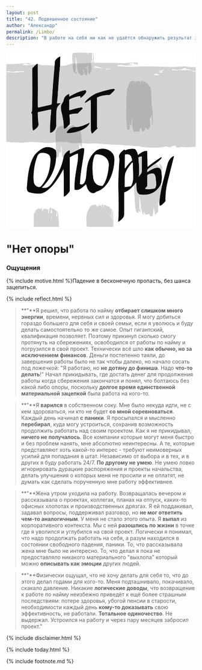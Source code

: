 ```yaml
---
layout: post
title: "42. Подвешенное состояние"
author: "Александр"
permalink: /Limbo/
description: "В работе на себя ни как не удаётся обнаружить результат за который можно зацепиться для ощущения стабильности своего существования. Такое состояние постепенно переходит в соматические ощущения аналогичные свободному падению"
---
```

<a href="/_cards/">!["Паника падения в никуда"](/_img/42.svg)</a>
# "Нет опоры"

### Ощущения
{% include motive.html %}Падение в бесконечную пропасть, без шанса зацепиться. 

{% include reflect.html %}
>**"**Я решил, что работа по найму **отбирает слишком много энергии**, времени, нервных сил и здоровья. Я могу добиться гораздо большего для себя и своей семьи, если я уволюсь и буду делать самостоятельно то же самое. Опыт гигантский, квалификация позволяет. Поэтому прикинул сколько смогу протянуть на сбережениях, освободился от работы по найму и погрузился в свой проект. Технически всё шло **как обычно, но за исключением финансов**. Деньги постепенно таяли, до завершения работы было не так чтобы далеко, но начало сосать под ложечкой: "Я работаю, но **не дотяну до финиша**. Надо **что-то делать**!" Начал  прикидывать, где достать денег для продолжения работы когда сбережения закончатся и понял, что болтаюсь без какой либо опоры, поскольку **долгое время единственной материальной зацепкой** была работа на кого-то. 

>**"**Я **варился** в собственном соку. Мне было некуда идти, не с кем здороваться, ни кто не будет **со мной соревноваться**. Каждый день начинал **с паники**. Я просыпался и мысленно **перебирал**, куда могу устроиться, сохранив возможность продолжить работать над своим проектом. Как я не прикидывал, **ничего не получалось**. Все компании которые могут меня быстро и без проблем нанять, мне абсолютно неинтересны. А те, которые представляют хоть какой-то интерес - требуют неимоверных усилий для попадания в штат. Независимо от выбора и в тех, и в других я буду работать 24/7. **По другому не умею**. Не умею ловко игнорировать дурацкие распоряжения и проекты начальства, делать улучшения о которых меня не просили и не оплатят, не думать как сделать порученную мне работу эффективнее.   

>**"**Жена утром уходила на работу. Возвращалась вечером и рассказывала о проектах, коллегах, планах на отпуск, каких-то офисных хлопотах и производственных дрязгах. Я ей поддакивал, задавал вопросы, поддерживал разговор, но **не мог ответить чем-то аналогичным**. У меня не стало этого опыта. Я **выпал** из корпоративного контекста. Мы с ней **разошлись по жизни** в точке где я уволился и углубился на свой проект. Логически я понимал, что надо продолжать работать на себя, а разум находился в состоянии свободного падения, паники. То, что рассказывала жена мне было не интересно. То, что делал я пока не предоставляло никакого материального "выхлопа" который можно **описывать как эмоции** других людей. 

>**"**Физически ощущал, что не хочу делать для себя то, что до этого делал годами для кого-то. Меня подташнивало, покачивало, скакало давление. Никакие **логические доводы**, что возвращение к работе по найму неизбежно приведёт к ещё более страшным последствиям: потере здоровья, убогой пенсии в старости, необходимости каждый день **кому-то доказывать** свою эффективность, не работали. **Тотальное одиночество**. Не выдержал. Устроился на работу и через пару месяцев забросил проект."

{% include disclaimer.html %}

{% include today.html %}

{% include footnote.md %}
